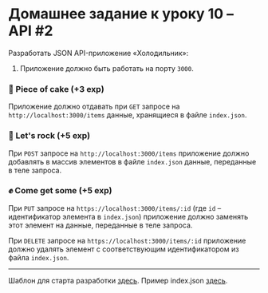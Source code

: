 # Домашнее задание к уроку 10 – API #2

Разработать JSON API-приложение «Холодильник»:

1. Приложение должно быть работать на порту `3000`.

### 🍰 Piece of cake (+3 exp)
Приложение должно отдавать при `GET` запросе на `http://localhost:3000/items` данные, хранящиеся в файле `index.json`.

### 🎸 Let's rock (+5 exp)
При `POST` запросе на `http://localhost:3000/items` приложение должно добавлять в массив элементов в файле `index.json`
данные, переданные в теле запроса.

### ✊ Come get some (+5 exp)
При `PUT` запросе на `https://localhost:3000/items/:id` (где `id` – идентификатор элемента в `index.json`) приложение
должно заменять этот элемент на данные, переданные в теле запроса.

При `DELETE` запросе на `https://localhost:3000/items/:id` приложение должно удалять элемент с соответствующим
идентификатором из файла `index.json`.

---

Шаблон для старта разработки [здесь](./index.js).
Пример index.json [здесь](./index.json).
